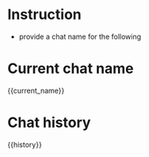 # Instruction
- provide a chat name for the following

# Current chat name
{{current_name}}

# Chat history
{{history}}
